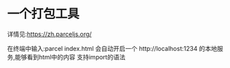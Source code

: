 # 一个打包工具

详情见:https://zh.parceljs.org/

在终端中输入:parcel index.html
会自动开启一个 http://localhost:1234 的本地服务,能够看到html中的内容
支持import的语法
